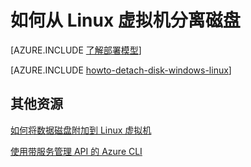 <properties
	pageTitle="从 Linux VM 分离磁盘 | Microsoft Azure"
	description="了解如何从使用经典部署模型创建的 Azure 虚拟机分离数据磁盘。"
	services="virtual-machines"
	documentationCenter=""
	authors="dsk-2015"
	manager="timlt"
	editor=""
	tags="azure-service-management"/>

<tags
	ms.service="virtual-machines"
	ms.date="01/07/2016"
	wacn.date="02/26/2016"/>

# 如何从 Linux 虚拟机分离磁盘

[AZURE.INCLUDE [了解部署模型](../includes/learn-about-deployment-models-classic-include.md)]

[AZURE.INCLUDE [howto-detach-disk-windows-linux](../includes/howto-detach-disk-linux.md)]

## 其他资源

[如何将数据磁盘附加到 Linux 虚拟机](/documentation/articles/virtual-machines-linux-how-to-attach-disk)

[使用带服务管理 API 的 Azure CLI](/documentation/articles/virtual-machines-command-line-tools)

<!---HONumber=Mooncake_0215_2016-->